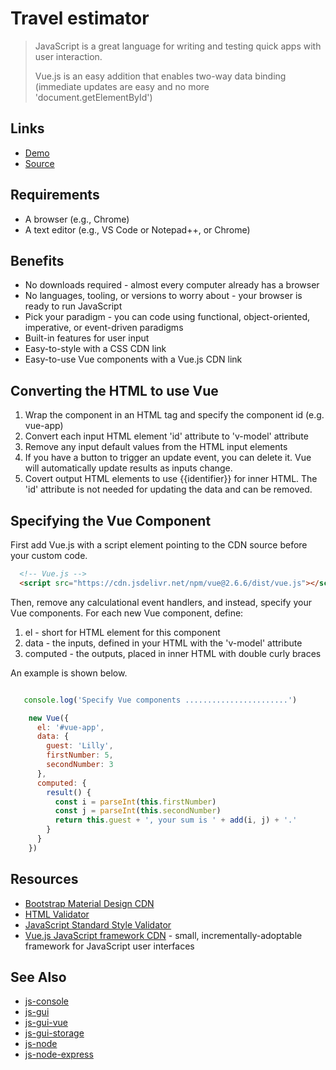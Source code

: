 # Travel estimator

> JavaScript is a great language for writing and testing quick apps with user interaction.
>
> Vue.js is an easy addition that enables two-way data binding (immediate updates are easy and no more 'document.getElementById')

## Links

- [Demo](https://denisecase.github.io/js-gui-vue/)
- [Source](https://github.com/denisecase/js-gui-vue)

## Requirements

- A browser (e.g., Chrome)
- A text editor (e.g., VS Code or Notepad++, or Chrome)

## Benefits

- No downloads required - almost every computer already has a browser
- No languages, tooling, or versions to worry about - your browser is ready to run JavaScript
- Pick your paradigm - you can code using functional, object-oriented, imperative, or event-driven paradigms
- Built-in features for user input
- Easy-to-style with a CSS CDN link
- Easy-to-use Vue components with a Vue.js CDN link

## Converting the HTML to use Vue

1. Wrap the component in an HTML tag and specify the component id (e.g. vue-app)
2. Convert each input HTML element 'id' attribute to 'v-model' attribute
3. Remove any input default values from the HTML input elements
4. If you have a button to trigger an update event, you can delete it. Vue will automatically update results as inputs change.
5. Covert output HTML elements to use {{identifier}} for inner HTML. The 'id' attribute is not needed for updating the data and can be removed.

## Specifying the Vue Component

First add Vue.js with a script element pointing to the CDN source before your custom code.

```HTML
  <!-- Vue.js -->
  <script src="https://cdn.jsdelivr.net/npm/vue@2.6.6/dist/vue.js"></script>
```

Then, remove any calculational event handlers, and instead, specify your Vue components. For each new Vue component, define:

1. el - short for HTML element for this component
2. data - the inputs, defined in your HTML with the 'v-model' attribute
3. computed - the outputs, placed in inner HTML with double curly braces

An example is shown below.

```JavaScript

   console.log('Specify Vue components .......................')

    new Vue({
      el: '#vue-app',
      data: {
        guest: 'Lilly',
        firstNumber: 5,
        secondNumber: 3
      },
      computed: {
        result() {
          const i = parseInt(this.firstNumber)
          const j = parseInt(this.secondNumber)
          return this.guest + ', your sum is ' + add(i, j) + '.'
        }
      }
    })
```

## Resources

- [Bootstrap Material Design CDN](https://mdbootstrap.com/md-bootstrap-cdn/)
- [HTML Validator](https://validator.w3.org/)
- [JavaScript Standard Style Validator](https://standardjs.com/demo.html)
- [Vue.js JavaScript framework CDN](https://vuejs.org/v2/guide/installation.html) - small, incrementally-adoptable framework for JavaScript user interfaces

## See Also

- [js-console](https://github.com/profcase/js-console)
- [js-gui](https://github.com/profcase/js-gui)
- [js-gui-vue](https://github.com/denisecase/js-gui-vue)
- [js-gui-storage](https://github.com/profcase/js-gui-storage)
- [js-node](https://github.com/profcase/js-node)
- [js-node-express](https://github.com/profcase/js-node-express)
